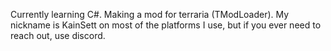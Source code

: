 Currently learning C#.
Making a mod for terraria (TModLoader).
My nickname is KainSett on most of the platforms I use, but if you ever need to reach out, use discord. 
